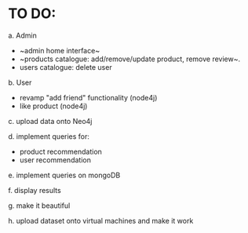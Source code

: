 # TO DO:

a. Admin
- ~admin home interface~
- ~products catalogue: add/remove/update product, remove review~.
- users catalogue: delete user

b. User
- revamp "add friend" functionality (node4j)
- like product (node4j)

c. upload data onto Neo4j

d. implement queries for:
- product recommendation
- user recommendation
  
e. implement queries on mongoDB

f. display results

g. make it beautiful

h. upload dataset onto virtual machines and make it work
